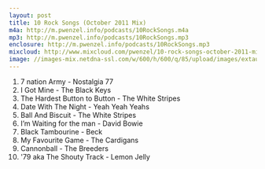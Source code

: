 ```yaml
---
layout: post
title: 10 Rock Songs (October 2011 Mix)
m4a: http://m.pwenzel.info/podcasts/10RockSongs.m4a
mp3: http://m.pwenzel.info/podcasts/10RockSongs.mp3
enclosure: http://m.pwenzel.info/podcasts/10RockSongs.mp3
mixcloud: http://www.mixcloud.com/pwenzel/10-rock-songs-october-2011-mix/
image: //images-mix.netdna-ssl.com/w/600/h/600/q/85/upload/images/extaudio/2472ba4e-2de8-4fe6-ae54-23a39b3f2c36.jpg
---
```



1. 7 nation Army - Nostalgia 77
2. I Got Mine - The Black Keys
3. The Hardest Button to Button - The White Stripes
4. Date With The Night - Yeah Yeah Yeahs
5. Ball And Biscuit - The White Stripes
6. I’m Waiting for the man - David Bowie
7. Black Tambourine - Beck
8. My Favourite Game - The Cardigans
9. Cannonball - The Breeders
10. '79 aka The Shouty Track - Lemon Jelly

